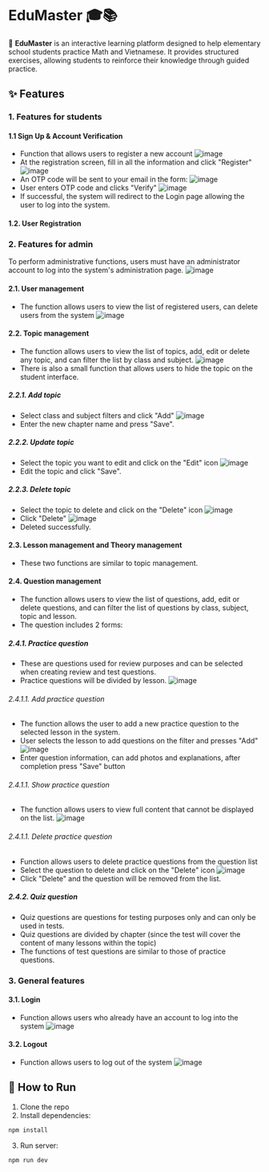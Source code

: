 # EduMaster 🎓📚
🚀 **EduMaster** is an interactive learning platform designed to help elementary school students practice Math and Vietnamese. It provides structured exercises, allowing students to reinforce their knowledge through guided practice.  
## ✨ Features
### **1. Features for students** 
####  1.1 Sign Up & Account Verification
- Function that allows users to register a new account
![image](https://github.com/user-attachments/assets/4f828d2a-005d-4150-9fc7-33e3d64093bd)
- At the registration screen, fill in all the information and click "Register"
![image](https://github.com/user-attachments/assets/fb0e9dd1-4bac-404a-882a-52a13820940e)
- An OTP code will be sent to your email in the form:
![image](https://github.com/user-attachments/assets/d18374e3-a9cc-4100-999f-41c052200848)
- User enters OTP code and clicks "Verify"
![image](https://github.com/user-attachments/assets/3a1a91f8-77fb-4c78-8997-f412be40e0cb)
- If successful, the system will redirect to the Login page allowing the user to log into the system.
####  1.2. User Registration

### **2. Features for admin** 
To perform administrative functions, users must have an administrator account to log into the system's administration page.
![image](https://github.com/user-attachments/assets/a8f91f68-17b7-4f92-8e55-bde75645eebf)
#### 2.1. User management
- The function allows users to view the list of registered users, can delete users from the system
![image](https://github.com/user-attachments/assets/e9a0ae54-ba4c-4ff0-9fdb-c9655d2cc3c2)
#### 2.2. Topic management
- The function allows users to view the list of topics, add, edit or delete any topic, and can filter the list by class and subject.
![image](https://github.com/user-attachments/assets/9ee30894-50e0-4fbf-94ec-11f3ea457950)
- There is also a small function that allows users to hide the topic on the student interface.
##### 2.2.1. Add topic
- Select class and subject filters and click "Add"
![image](https://github.com/user-attachments/assets/876e8789-cd3b-4c43-97e6-f3c85b153b36)
- Enter the new chapter name and press "Save".
##### 2.2.2. Update topic
- Select the topic you want to edit and click on the "Edit" icon
![image](https://github.com/user-attachments/assets/f05f5a41-9da0-4037-bf92-d0cb76ee2e34)
- Edit the topic and click "Save".
##### 2.2.3. Delete topic
- Select the topic to delete and click on the "Delete" icon
![image](https://github.com/user-attachments/assets/76fff976-945b-4abf-a66e-0962754e8701)
- Click "Delete"
![image](https://github.com/user-attachments/assets/c3cffea2-0207-444f-b554-a6e1b7c0609b)
- Deleted successfully.
#### 2.3. Lesson management and Theory management
- These two functions are similar to topic management.
#### 2.4. Question management
- The function allows users to view the list of questions, add, edit or delete questions, and can filter the list of questions by class, subject, topic and lesson.
- The question includes 2 forms:
##### 2.4.1. Practice question
- These are questions used for review purposes and can be selected when creating review and test questions.
- Practice questions will be divided by lesson.
![image](https://github.com/user-attachments/assets/37d4e05e-cd48-4970-8453-132991bc887f)
###### 2.4.1.1. Add practice question
- The function allows the user to add a new practice question to the selected lesson in the system.
- User selects the lesson to add questions on the filter and presses "Add"
![image](https://github.com/user-attachments/assets/5ee9ad20-c605-468f-97e2-01571e6abcc2)
- Enter question information, can add photos and explanations, after completion press "Save" button
###### 2.4.1.1. Show practice question
- The function allows users to view full content that cannot be displayed on the list.
![image](https://github.com/user-attachments/assets/921171a9-69d2-4be0-917a-b546abfc5d82)
###### 2.4.1.1. Delete practice question
- Function allows users to delete practice questions from the question list
- Select the question to delete and click on the "Delete" icon
![image](https://github.com/user-attachments/assets/bcf93098-f0e5-48f2-ae41-1dcc6e358da7)
- Click "Delete" and the question will be removed from the list.
##### 2.4.2. Quiz question
- Quiz questions are questions for testing purposes only and can only be used in tests.
- Quiz questions are divided by chapter (since the test will cover the content of many lessons within the topic)
- The functions of test questions are similar to those of practice questions.
### **3. General features** 
#### 3.1. Login
- Function allows users who already have an account to log into the system
![image](https://github.com/user-attachments/assets/7dd45acc-95f9-416b-bbfe-91b189627179)
#### 3.2. Logout
- Function allows users to log out of the system
![image](https://github.com/user-attachments/assets/edac4e21-1c6e-41d7-ab3b-54688f359fbe)
## 🏃 How to Run  
1. Clone the repo  
2. Install dependencies:
```sh
npm install
```
3. Run server: 
```sh
npm run dev
```
